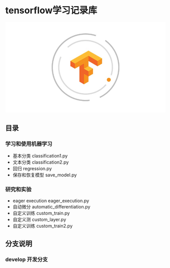 # tensorflow学习记录库
![tensorflow](assets/tensorflow.jpg)

## 目录
### 学习和使用机器学习

- 基本分类 classification1.py
- 文本分类 classification2.py
- 回归 regression.py
- 保存和恢复模型 save_model.py

### 研究和实验

- eager execution eager_execution.py
- 自动微分 automatic_differentiation.py
- 自定义训练 custom_train.py
- 自定义测 custom_layer.py
- 自定义训练 custom_train2.py

## 分支说明
### develop 开发分支